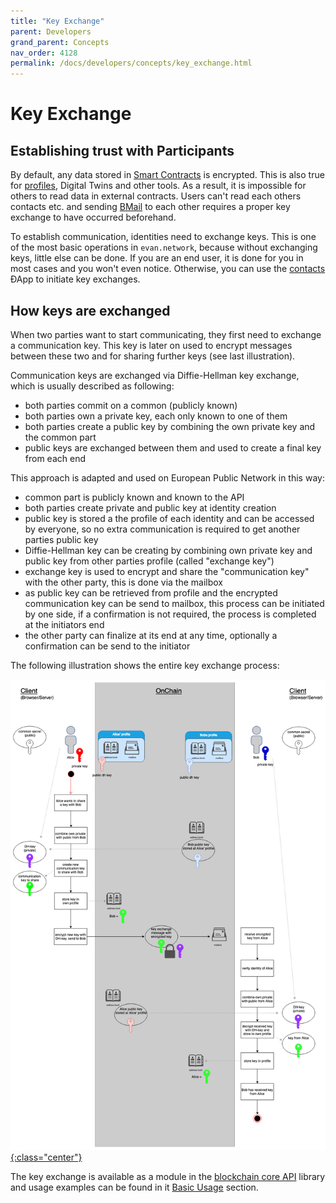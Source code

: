 ```yaml
---
title: "Key Exchange"
parent: Developers
grand_parent: Concepts
nav_order: 4128
permalink: /docs/developers/concepts/key_exchange.html
---
```


# Key Exchange 

## Establishing trust with Participants
By default, any data stored in [Smart Contracts](/docs/developers/smart-contracts.html) is encrypted. This is also true for [profiles](/docs/first_steps/create-identity.html), Digital Twins and other tools. As a result, it is impossible for others to read data in external contracts. Users can't read each others contacts etc. and sending [BMail](/docs/first_steps/core_apps/mailbox.html) to each other requires a proper key exchange to have occurred beforehand.

To establish communication, identities need to exchange keys. This is one of the most basic operations in `evan.network`, because without exchanging keys, little else can be done. If you are an end user, it is done for you in most cases and you won't even notice. Otherwise, you can use the [contacts](/docs/first_steps/core_apps/contacts.html) ÐApp to initiate key exchanges.


## How keys are exchanged
When two parties want to start communicating, they first need to exchange a communication key. This key is later on used to encrypt messages between these two and for sharing further keys (see last illustration).

Communication keys are exchanged via Diffie-Hellman key exchange, which is usually described as following:
- both parties commit on a common (publicly known)
- both parties own a private key, each only known to one of them
- both parties create a public key by combining the own private key and the common part
- public keys are exchanged between them and used to create a final key from each end

This approach is adapted and used on European Public Network in this way:
- common part is publicly known and known to the API
- both parties create private and public key at identity creation
- public key is stored a the profile of each identity and can be accessed by everyone, so no extra communication is required to get another parties public key
- Diffie-Hellman key can be creating by combining own private key and public key from other parties profile (called "exchange key")
- exchange key is used to encrypt and share the "communication key" with the other party, this is done via the mailbox
- as public key can be retrieved from profile and the encrypted communication key can be send to mailbox, this process can be initiated by one side, if a confirmation is not required, the process is completed at the initiators end
- the other party can finalize at its end at any time, optionally a confirmation can be send to the initiator

The following illustration shows the entire key exchange process:

[![key exchange flow](/docs/4000_developers/4100_concepts/img/key_exchange.png){:class="center"}](/docs/4000_developers/4100_concepts/img/key_exchange.png)

The key exchange is available as a module in the [blockchain core API](https://api-blockchain-core.readthedocs.io/en/latest/profile/key-exchange.html) library and usage examples can be found in it [Basic Usage](https://api-blockchain-core.readthedocs.io/en/latest/profile/key-exchange.html#basic-usage) section.
